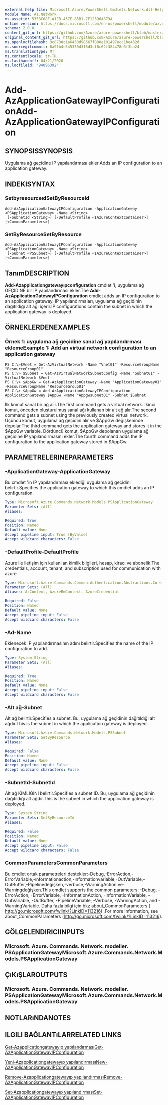 ```yaml
---
external help file: Microsoft.Azure.PowerShell.Cmdlets.Network.dll-Help.xml
Module Name: Az.Network
ms.assetid: 5358C08F-A1EB-457E-85B1-7F12396A873A
online version: https://docs.microsoft.com/en-us/powershell/module/az.network/add-azapplicationgatewayipconfiguration
schema: 2.0.0
content_git_url: https://github.com/Azure/azure-powershell/blob/master/src/Network/Network/help/Add-AzApplicationGatewayIPConfiguration.md
original_content_git_url: https://github.com/Azure/azure-powershell/blob/master/src/Network/Network/help/Add-AzApplicationGatewayIPConfiguration.md
ms.openlocfilehash: 9c8730c1a6430d98567f880e101497ecc1be432d
ms.sourcegitcommit: 6a91b4c545350d316d3cf8c62f384478e3f3ba24
ms.translationtype: MT
ms.contentlocale: tr-TR
ms.lasthandoff: 04/21/2020
ms.locfileid: "94096392"
---
```

# <span data-ttu-id="bab86-101">Add-AzApplicationGatewayIPConfiguration</span><span class="sxs-lookup"><span data-stu-id="bab86-101">Add-AzApplicationGatewayIPConfiguration</span></span>

## <span data-ttu-id="bab86-102">SYNOPSIS</span><span class="sxs-lookup"><span data-stu-id="bab86-102">SYNOPSIS</span></span>
<span data-ttu-id="bab86-103">Uygulama ağ geçidine IP yapılandırması ekler.</span><span class="sxs-lookup"><span data-stu-id="bab86-103">Adds an IP configuration to an application gateway.</span></span>

## <span data-ttu-id="bab86-104">INDEKI</span><span class="sxs-lookup"><span data-stu-id="bab86-104">SYNTAX</span></span>

### <span data-ttu-id="bab86-105">Setbyresourceıd</span><span class="sxs-lookup"><span data-stu-id="bab86-105">SetByResourceId</span></span>
```
Add-AzApplicationGatewayIPConfiguration -ApplicationGateway <PSApplicationGateway> -Name <String>
 [-SubnetId <String>] [-DefaultProfile <IAzureContextContainer>] [<CommonParameters>]
```

### <span data-ttu-id="bab86-106">SetByResource</span><span class="sxs-lookup"><span data-stu-id="bab86-106">SetByResource</span></span>
```
Add-AzApplicationGatewayIPConfiguration -ApplicationGateway <PSApplicationGateway> -Name <String>
 [-Subnet <PSSubnet>] [-DefaultProfile <IAzureContextContainer>] [<CommonParameters>]
```

## <span data-ttu-id="bab86-107">Tanım</span><span class="sxs-lookup"><span data-stu-id="bab86-107">DESCRIPTION</span></span>
<span data-ttu-id="bab86-108">**Add-Azapplicationgatewayıpconfiguration** cmdlet 'i, uygulama ağ GEÇIDINE bir IP yapılandırması ekler.</span><span class="sxs-lookup"><span data-stu-id="bab86-108">The **Add-AzApplicationGatewayIPConfiguration** cmdlet adds an IP configuration to an application gateway.</span></span>
<span data-ttu-id="bab86-109">IP yapılandırmaları, uygulama ağ geçidinin dağıtıldığı alt ağı içerir.</span><span class="sxs-lookup"><span data-stu-id="bab86-109">IP configurations contain the subnet in which the application gateway is deployed.</span></span>

## <span data-ttu-id="bab86-110">ÖRNEKLERDEN</span><span class="sxs-lookup"><span data-stu-id="bab86-110">EXAMPLES</span></span>

### <span data-ttu-id="bab86-111">Örnek 1: uygulama ağ geçidine sanal ağ yapılandırması ekleme</span><span class="sxs-lookup"><span data-stu-id="bab86-111">Example 1: Add an virtual network configuration to an application gateway</span></span>
```
PS C:\>$Vnet = Get-AzVirtualNetwork -Name "Vnet01" -ResourceGroupName "ResourceGroup01"
PS C:\> $Subnet = Get-AzVirtualNetworkSubnetConfig -Name "Subnet01" -VirtualNetwork $Vnet 
PS C:\> $AppGw = Get-AzApplicationGateway -Name "ApplicationGateway01" -ResourceGroupName "ResourceGroup01"
PS C:\> $AppGw = Add-AzApplicationGatewayIPConfiguration -ApplicationGateway $AppGw -Name "Appgwsubnet01" -Subnet $Subnet
```

<span data-ttu-id="bab86-112">İlk komut sanal bir ağ alır.</span><span class="sxs-lookup"><span data-stu-id="bab86-112">The first command gets a virtual network.</span></span>
<span data-ttu-id="bab86-113">İkinci komut, önceden oluşturulmuş sanal ağı kullanan bir alt ağ alır.</span><span class="sxs-lookup"><span data-stu-id="bab86-113">The second command gets a subnet using the previously created virtual network.</span></span>
<span data-ttu-id="bab86-114">Üçüncü komut, uygulama ağ geçidini alır ve $AppGw değişkeninde depolar.</span><span class="sxs-lookup"><span data-stu-id="bab86-114">The third command gets the application gateway and stores it in the $AppGw variable.</span></span>
<span data-ttu-id="bab86-115">Dördüncü komut, $AppGw depolanan uygulama ağ geçidine IP yapılandırmasını ekler.</span><span class="sxs-lookup"><span data-stu-id="bab86-115">The fourth command adds the IP configuration to the application gateway stored in $AppGw.</span></span>

## <span data-ttu-id="bab86-116">PARAMETRELERINE</span><span class="sxs-lookup"><span data-stu-id="bab86-116">PARAMETERS</span></span>

### <span data-ttu-id="bab86-117">-ApplicationGateway</span><span class="sxs-lookup"><span data-stu-id="bab86-117">-ApplicationGateway</span></span>
<span data-ttu-id="bab86-118">Bu cmdlet 'in IP yapılandırması eklediği uygulama ağ geçidini belirtir.</span><span class="sxs-lookup"><span data-stu-id="bab86-118">Specifies the application gateway to which this cmdlet adds an IP configuration.</span></span>

```yaml
Type: Microsoft.Azure.Commands.Network.Models.PSApplicationGateway
Parameter Sets: (All)
Aliases:

Required: True
Position: Named
Default value: None
Accept pipeline input: True (ByValue)
Accept wildcard characters: False
```

### <span data-ttu-id="bab86-119">-DefaultProfile</span><span class="sxs-lookup"><span data-stu-id="bab86-119">-DefaultProfile</span></span>
<span data-ttu-id="bab86-120">Azure ile iletişim için kullanılan kimlik bilgileri, hesap, kiracı ve abonelik.</span><span class="sxs-lookup"><span data-stu-id="bab86-120">The credentials, account, tenant, and subscription used for communication with azure.</span></span>

```yaml
Type: Microsoft.Azure.Commands.Common.Authentication.Abstractions.Core.IAzureContextContainer
Parameter Sets: (All)
Aliases: AzContext, AzureRmContext, AzureCredential

Required: False
Position: Named
Default value: None
Accept pipeline input: False
Accept wildcard characters: False
```

### <span data-ttu-id="bab86-121">-Ad</span><span class="sxs-lookup"><span data-stu-id="bab86-121">-Name</span></span>
<span data-ttu-id="bab86-122">Eklenecek IP yapılandırmasının adını belirtir.</span><span class="sxs-lookup"><span data-stu-id="bab86-122">Specifies the name of the IP configuration to add.</span></span>

```yaml
Type: System.String
Parameter Sets: (All)
Aliases:

Required: True
Position: Named
Default value: None
Accept pipeline input: False
Accept wildcard characters: False
```

### <span data-ttu-id="bab86-123">-Alt ağ</span><span class="sxs-lookup"><span data-stu-id="bab86-123">-Subnet</span></span>
<span data-ttu-id="bab86-124">Alt ağ belirtir.</span><span class="sxs-lookup"><span data-stu-id="bab86-124">Specifies a subnet.</span></span>
<span data-ttu-id="bab86-125">Bu, uygulama ağ geçidinin dağıtıldığı alt ağdır.</span><span class="sxs-lookup"><span data-stu-id="bab86-125">This is the subnet in which the application gateway is deployed.</span></span>

```yaml
Type: Microsoft.Azure.Commands.Network.Models.PSSubnet
Parameter Sets: SetByResource
Aliases:

Required: False
Position: Named
Default value: None
Accept pipeline input: False
Accept wildcard characters: False
```

### <span data-ttu-id="bab86-126">-SubnetId</span><span class="sxs-lookup"><span data-stu-id="bab86-126">-SubnetId</span></span>
<span data-ttu-id="bab86-127">Alt ağ KIMLIĞINI belirtir.</span><span class="sxs-lookup"><span data-stu-id="bab86-127">Specifies a subnet ID.</span></span>
<span data-ttu-id="bab86-128">Bu, uygulama ağ geçidinin dağıtıldığı alt ağdır.</span><span class="sxs-lookup"><span data-stu-id="bab86-128">This is the subnet in which the application gateway is deployed.</span></span>

```yaml
Type: System.String
Parameter Sets: SetByResourceId
Aliases:

Required: False
Position: Named
Default value: None
Accept pipeline input: False
Accept wildcard characters: False
```

### <span data-ttu-id="bab86-129">CommonParameters</span><span class="sxs-lookup"><span data-stu-id="bab86-129">CommonParameters</span></span>
<span data-ttu-id="bab86-130">Bu cmdlet ortak parametreleri destekler:-Debug,-ErrorAction,-ErrorVariable,-ınformationaction,-ınformationvariable,-OutVariable,-OutBuffer,-Pipelinedeğişken,-verbose,-WarningAction ve-Warningdeğişken.</span><span class="sxs-lookup"><span data-stu-id="bab86-130">This cmdlet supports the common parameters: -Debug, -ErrorAction, -ErrorVariable, -InformationAction, -InformationVariable, -OutVariable, -OutBuffer, -PipelineVariable, -Verbose, -WarningAction, and -WarningVariable.</span></span> <span data-ttu-id="bab86-131">Daha fazla bilgi için bkz about_CommonParameters ( http://go.microsoft.com/fwlink/?LinkID=113216) .</span><span class="sxs-lookup"><span data-stu-id="bab86-131">For more information, see about_CommonParameters (http://go.microsoft.com/fwlink/?LinkID=113216).</span></span>

## <span data-ttu-id="bab86-132">GÖLGELENDIRICI</span><span class="sxs-lookup"><span data-stu-id="bab86-132">INPUTS</span></span>

### <span data-ttu-id="bab86-133">Microsoft. Azure. Commands. Network. modeller. PSApplicationGateway</span><span class="sxs-lookup"><span data-stu-id="bab86-133">Microsoft.Azure.Commands.Network.Models.PSApplicationGateway</span></span>

## <span data-ttu-id="bab86-134">ÇıKıŞLAR</span><span class="sxs-lookup"><span data-stu-id="bab86-134">OUTPUTS</span></span>

### <span data-ttu-id="bab86-135">Microsoft. Azure. Commands. Network. modeller. PSApplicationGateway</span><span class="sxs-lookup"><span data-stu-id="bab86-135">Microsoft.Azure.Commands.Network.Models.PSApplicationGateway</span></span>

## <span data-ttu-id="bab86-136">NOTLARıNDA</span><span class="sxs-lookup"><span data-stu-id="bab86-136">NOTES</span></span>

## <span data-ttu-id="bab86-137">ILGILI BAĞLANTıLAR</span><span class="sxs-lookup"><span data-stu-id="bab86-137">RELATED LINKS</span></span>

[<span data-ttu-id="bab86-138">Get-Azapplicationgatewayıp yapılandırması</span><span class="sxs-lookup"><span data-stu-id="bab86-138">Get-AzApplicationGatewayIPConfiguration</span></span>](./Get-AzApplicationGatewayIPConfiguration.md)

[<span data-ttu-id="bab86-139">Yeni-Azapplicationgatewayıp yapılandırması</span><span class="sxs-lookup"><span data-stu-id="bab86-139">New-AzApplicationGatewayIPConfiguration</span></span>](./New-AzApplicationGatewayIPConfiguration.md)

[<span data-ttu-id="bab86-140">Remove-Azapplicationgatewayıp yapılandırması</span><span class="sxs-lookup"><span data-stu-id="bab86-140">Remove-AzApplicationGatewayIPConfiguration</span></span>](./Remove-AzApplicationGatewayIPConfiguration.md)

[<span data-ttu-id="bab86-141">Set-Azapplicationgatewayıp yapılandırması</span><span class="sxs-lookup"><span data-stu-id="bab86-141">Set-AzApplicationGatewayIPConfiguration</span></span>](./Set-AzApplicationGatewayIPConfiguration.md)


